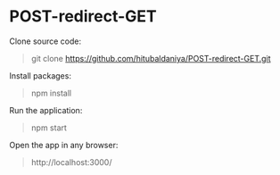 # POST-redirect-GET

Clone source code:
> git clone https://github.com/hitubaldaniya/POST-redirect-GET.git

Install packages:
> npm install

Run the application:
> npm start

Open the app in any browser: 
> http://localhost:3000/
